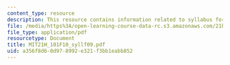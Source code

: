 ```yaml
---
content_type: resource
description: This resource contains information related to syllabus for the fall 2009.
file: /media/https%3A/open-learning-course-data-rc.s3.amazonaws.com/21h-101-american-history-to-1865-fall-2010/a356f8d60d978992e321f3bb1eabb852_MIT21H_101F10_syllf09.pdf
file_type: application/pdf
resourcetype: Document
title: MIT21H_101F10_syllf09.pdf
uid: a356f8d6-0d97-8992-e321-f3bb1eabb852
---
```


